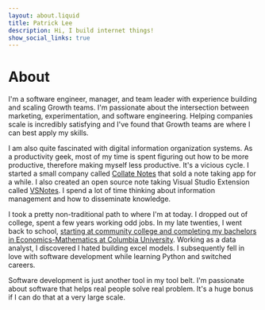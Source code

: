 ```yaml
---
layout: about.liquid
title: Patrick Lee
description: Hi, I build internet things!
show_social_links: true
---
```


# About

I'm a software engineer, manager, and team leader with experience building and scaling Growth teams. I'm passionate about the intersection between marketing, experimentation, and software engineering. Helping companies scale is incredibly satisfying and I've found that Growth teams are where I can best apply my skills.

I am also quite fascinated with digital information organization systems. As a productivity geek, most of my time is spent figuring out how to be more productive, therefore making myself less productive. It's a vicious cycle. I started a small company called [Collate Notes](https://github.com/Collateapp/CollateNotes) that sold a note taking app for a while. I also created an open source note taking Visual Studio Extension called [VSNotes](https://marketplace.visualstudio.com/items?itemName=patricklee.vsnotes). I spend a lot of time thinking about information management and how to disseminate knowledge.

I took a pretty non-traditional path to where I'm at today. I dropped out of college, spent a few years working odd jobs. In my late twenties, I went back to school, [starting at community college and completing my bachelors in Economics-Mathematics at Columbia University](/blog/20161212_community_college_to_columbia/). Working as a data analyst, I discovered I hated building excel models. I subsequently fell in love with software development while learning Python and switched careers.

Software development is just another tool in my tool belt. I'm passionate about software that helps real people solve real problem. It's a huge bonus if I can do that at a very large scale.
